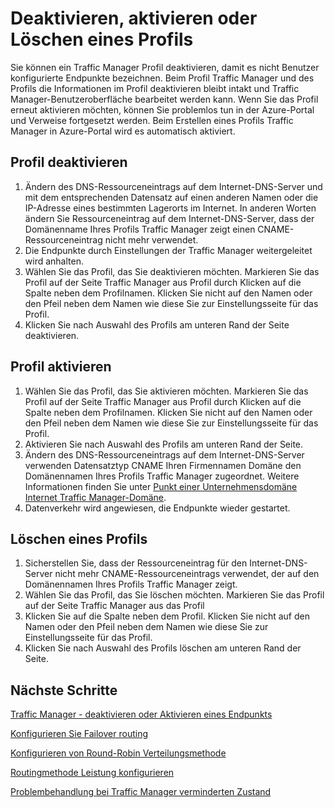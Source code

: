 <properties
   pageTitle="Deaktivieren, aktivieren oder Löschen eines Profils Traffic Manager | Microsoft Azure"
   description="Dieser Artikel hilft Ihnen mit Ihrem Traffic Manager arbeiten."
   services="traffic-manager"
   documentationCenter="na"
   authors="sdwheeler"
   manager="carmonm"
   editor="tysonn" />
<tags
   ms.service="traffic-manager"
   ms.devlang="na"
   ms.topic="article"
   ms.tgt_pltfrm="na"
   ms.workload="infrastructure-services"
   ms.date="10/18/2016"
   ms.author="sewhee" />
<!-- repub for nofollow -->

# <a name="disable-enable-or-delete-a-profile"></a>Deaktivieren, aktivieren oder Löschen eines Profils


Sie können ein Traffic Manager Profil deaktivieren, damit es nicht Benutzer konfigurierte Endpunkte bezeichnen. Beim Profil Traffic Manager und des Profils die Informationen im Profil deaktivieren bleibt intakt und Traffic Manager-Benutzeroberfläche bearbeitet werden kann. Wenn Sie das Profil erneut aktivieren möchten, können Sie problemlos tun in der Azure-Portal und Verweise fortgesetzt werden. Beim Erstellen eines Profils Traffic Manager in Azure-Portal wird es automatisch aktiviert.

## <a name="to-disable-a-profile"></a>Profil deaktivieren

1. Ändern des DNS-Ressourceneintrags auf dem Internet-DNS-Server und mit dem entsprechenden Datensatz auf einen anderen Namen oder die IP-Adresse eines bestimmten Lagerorts im Internet. In anderen Worten ändern Sie Ressourceneintrag auf dem Internet-DNS-Server, dass der Domänenname Ihres Profils Traffic Manager zeigt einen CNAME-Ressourceneintrag nicht mehr verwendet.
1. Die Endpunkte durch Einstellungen der Traffic Manager weitergeleitet wird anhalten.
1. Wählen Sie das Profil, das Sie deaktivieren möchten. Markieren Sie das Profil auf der Seite Traffic Manager aus Profil durch Klicken auf die Spalte neben dem Profilnamen. Klicken Sie nicht auf den Namen oder den Pfeil neben dem Namen wie diese Sie zur Einstellungsseite für das Profil.
1. Klicken Sie nach Auswahl des Profils am unteren Rand der Seite deaktivieren.

## <a name="to-enable-a-profile"></a>Profil aktivieren

1. Wählen Sie das Profil, das Sie aktivieren möchten. Markieren Sie das Profil auf der Seite Traffic Manager aus Profil durch Klicken auf die Spalte neben dem Profilnamen. Klicken Sie nicht auf den Namen oder den Pfeil neben dem Namen wie diese Sie zur Einstellungsseite für das Profil.
1. Aktivieren Sie nach Auswahl des Profils am unteren Rand der Seite.
1. Ändern des DNS-Ressourceneintrags auf dem Internet-DNS-Server verwenden Datensatztyp CNAME Ihren Firmennamen Domäne den Domänennamen Ihres Profils Traffic Manager zugeordnet. Weitere Informationen finden Sie unter [Punkt einer Unternehmensdomäne Internet Traffic Manager-Domäne](traffic-manager-point-internet-domain.md).
1. Datenverkehr wird angewiesen, die Endpunkte wieder gestartet.

## <a name="delete-a-profile"></a>Löschen eines Profils


1. Sicherstellen Sie, dass der Ressourceneintrag für den Internet-DNS-Server nicht mehr CNAME-Ressourceneintrags verwendet, der auf den Domänennamen Ihres Profils Traffic Manager zeigt.
1. Wählen Sie das Profil, das Sie löschen möchten. Markieren Sie das Profil auf der Seite Traffic Manager aus das Profil
1. Klicken Sie auf die Spalte neben dem Profil. Klicken Sie nicht auf den Namen oder den Pfeil neben dem Namen wie diese Sie zur Einstellungsseite für das Profil.
1. Klicken Sie nach Auswahl des Profils löschen am unteren Rand der Seite.

## <a name="next-steps"></a>Nächste Schritte

[Traffic Manager - deaktivieren oder Aktivieren eines Endpunkts](disable-or-enable-an-endpoint.md)

[Konfigurieren Sie Failover routing](traffic-manager-configure-failover-routing-method.md)

[Konfigurieren von Round-Robin Verteilungsmethode](traffic-manager-configure-round-robin-routing-method.md)

[Routingmethode Leistung konfigurieren](traffic-manager-configure-performance-routing-method.md)

[Problembehandlung bei Traffic Manager verminderten Zustand](traffic-manager-troubleshooting-degraded.md)

